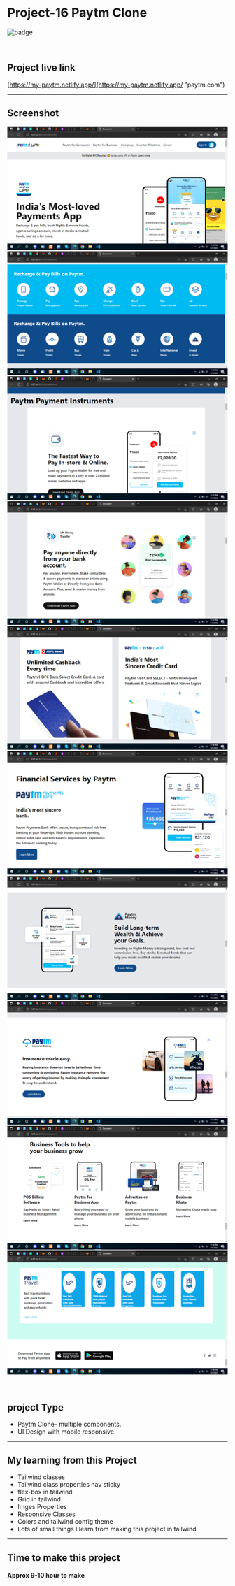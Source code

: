 # Project-16 Paytm Clone


![badge](https://img.shields.io/badge/Technologies-HTML/TailwindCSS-green)

<br>

## Project live link
[https://my-paytm.netlify.app/](https://my-paytm.netlify.app/ "paytm.com")

<hr>

## Screenshot
![](./Screen-shots/01.png)
![](./Screen-shots/02.png)
![](./Screen-shots/03.png)
![](./Screen-shots/04.png)
![](./Screen-shots/06.png)
![](./Screen-shots/07.png)
![](./Screen-shots/08.png)
![](./Screen-shots/09.png)
![](./Screen-shots/13.png)
![](./Screen-shots/15.png)

<br>

## project Type
- Paytm Clone- multiple components. 
- UI Design with mobile responsive.

<hr>

## My learning from this Project
- Tailwind classes
- Tailwind class properties nav sticky 
- flex-box in tailwind
- Grid in tailwind
- Imges Properties 
- Responsive Classes
- Colors and tailwind config theme
- Lots of small things I learn from making this project in tailwind

<hr>

## Time to make this project
#### Approx 9-10 hour to make
